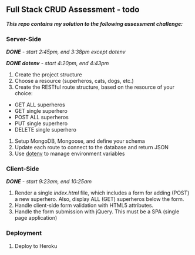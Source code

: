## Full Stack CRUD Assessment - todo

***This repo contains my solution to the following assessment challenge:***

### Server-Side
***DONE*** *- start 2:45pm, end 3:38pm except dotenv*

***DONE dotenv*** *- start 4:20pm, end 4:43pm*

1. Create the project structure
1. Choose a resource (superheros, cats, dogs, etc.)
1. Create the RESTful route structure, based on the resource of your choice:
  - GET ALL superheros
  - GET single superhero
  - POST ALL superheros
  - PUT single superhero
  - DELETE single superhero
1. Setup MongoDB, Mongoose, and define your schema
1. Update each route to connect to the database and return JSON
1. Use [dotenv](https://www.npmjs.com/package/dotenv) to manage environment variables

### Client-Side

***DONE*** *- start 9:23am, end 10:25am*

1. Render a single *index.html* file, which includes a form for adding (POST) a new superhero. Also, display ALL (GET) superheros below the form.
1. Handle client-side form validation with HTML5 attributes.
1. Handle the form submission with jQuery. This must be a SPA (single page application)

### Deployment

1. Deploy to Heroku
